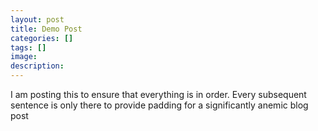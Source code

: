 ```yaml
---
layout: post
title: Demo Post
categories: []
tags: []
image: 
description: 
---
```


I am posting this to ensure that everything is in order. Every subsequent sentence is only there to provide padding for a significantly anemic blog post 
